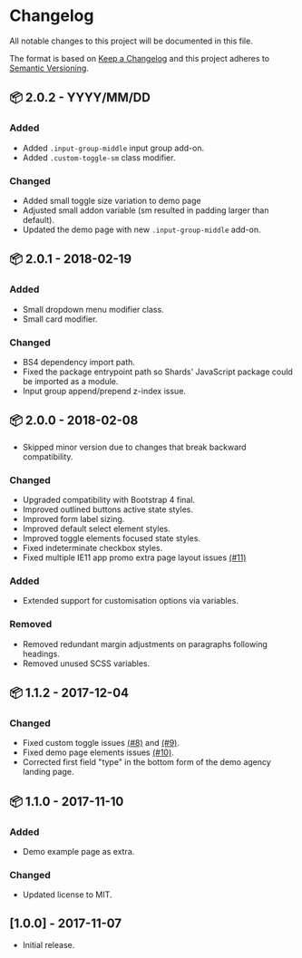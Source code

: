 # Changelog

All notable changes to this project will be documented in this file.

The format is based on [Keep a Changelog](http://keepachangelog.com/en/1.0.0/) and this project adheres to [Semantic Versioning](http://semver.org/spec/v2.0.0.html).

## 📦 2.0.2 - YYYY/MM/DD

### Added
- Added `.input-group-middle` input group add-on.
- Added `.custom-toggle-sm` class modifier.

### Changed
- Added small toggle size variation to demo page
- Adjusted small addon variable (sm resulted in padding larger than default).
- Updated the demo page with new `.input-group-middle` add-on.

## 📦 2.0.1 - 2018-02-19

### Added
- Small dropdown menu modifier class.
- Small card modifier.

### Changed
- BS4 dependency import path.
- Fixed the package entrypoint path so Shards' JavaScript package could be imported as a module.
- Input group append/prepend z-index issue.

## 📦 2.0.0 - 2018-02-08

- Skipped minor version due to changes that break backward compatibility.

### Changed
- Upgraded compatibility with Bootstrap 4 final.
- Improved outlined buttons active state styles.
- Improved form label sizing.
- Improved default select element styles.
- Improved toggle elements focused state styles.
- Fixed indeterminate checkbox styles.
- Fixed multiple IE11 app promo extra page layout issues [(#11)](https://github.com/DesignRevision/shards-ui/issues/11)

### Added
- Extended support for customisation options via variables.

### Removed
- Removed redundant margin adjustments on paragraphs following headings.
- Removed unused SCSS variables.

## 📦 1.1.2 - 2017-12-04

### Changed
- Fixed custom toggle issues [(#8)](https://github.com/DesignRevision/shards-ui/issues/8) and [(#9)](https://github.com/DesignRevision/shards-ui/issues/9).
- Fixed demo page elements issues [(#10)](https://github.com/DesignRevision/shards-ui/issues/10).
- Corrected first field "type" in the bottom form of the demo agency landing page.


## 📦 1.1.0 - 2017-11-10

### Added
- Demo example page as extra.

### Changed
- Updated license to MIT.


## [1.0.0] - 2017-11-07
- Initial release.
